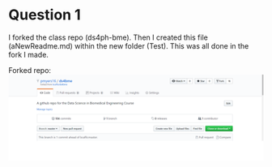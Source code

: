 # Question 1

I forked the class repo (ds4ph-bme). Then I created this file (aNewReadme.md) within the new folder (Test). This was all done in the fork I made.

Forked repo: ![](forked.png)

